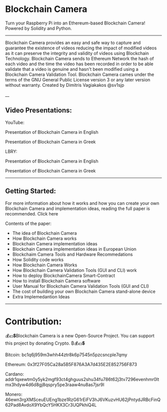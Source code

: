 # Blockchain Camera
Turn your Raspberry Pi into an Ethereum-based Blockchain Camera! Powered by Solidity and Python.
____
Blockchain Camera provides an easy and safe way to capture and guarantee the existence of videos reducing the impact of modified videos as it can preserve the integrity and validity of videos using Blockchain Technology. Blockchain Camera sends to Ethereum Network the hash of each video and the time the video has been recorded in order to be able validate that a video is genuine and hasn't been modified using a Blockchain Camera Validation Tool. 
Blockchain Camera  cames under the terms of the GNU General Public License version 3 or any later version without warranty.
Created by Dimitris Vagiakakos @sv1sjp 

__ 
## Video Presentations:

YouTube:

Presentation of Blockchain Camera in English

Presentation of Blockchain Camera in Greek

LBRY:

Presentation of Blockchain Camera in English

Presentation of Blockchain Camera in Greek

_____

## Getting Started:
For more information about how it works and how you can create your own Blockchain Camera and implementation ideas, reading the full paper is recommended. 
Click here

Contents of the paper:
- The idea of Blockchain Camera
- How Blockchain Camera works
- Blockchain Camera implementation ideas
- Blockchain Camera implementation ideas in European Union
- Blockchaim Camera Tools and Hardware Recommedations
- How Solidity code works
- How Blockchain Camera Works
- How Blockchain Camera Validation Tools (GUI and CLI) work
- How to deploy BlockchainCamera Smart-Contract
- How to install Blockchain Camera software
- User Manual for Blockchain Camera Validation Tools (GUI and CLI)
- The cost of building your own Blockchain Camera stand-alone device
- Extra Implemedantion Ideas

___

# Contribution:
💰💵💲Blockchain Camera is a new Open-Source Project. You can support this project by donating Crypto. ₿💰💵💲

Bitcoin: bc1q6j959m3whh44ztr8k6p7545n5pzcsncple7qmy

Ethereum: 0x3f27F05Ca28a5B5F876A3A7d435E2E852756F873

Cardano: addr1qxewtm0y5yk2mgf93ct4ghguus2shu34fu786t62j3tv7296evenhmr0ltmx3hdyw4d6d8gj8qspry5pe3raaw4nu8as7jsr9l

Monero: 46ewn3rgXMSceuEUEng1bze1RzG61rEiFV3hJ6VKuzvHU62jPntydJRBcFinQ62Pad8AvdoX9YbQcY5HKX3Cr3UQPkhiQ4L


